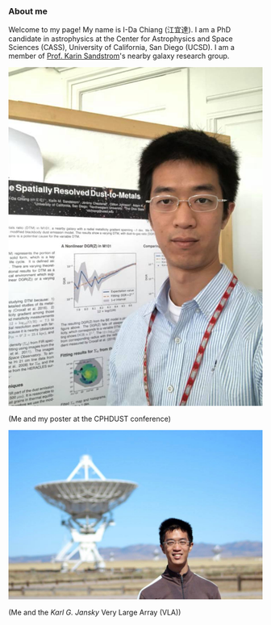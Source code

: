 ### About me
Welcome to my page! My name is I-Da Chiang (江宜達). I am a PhD candidate in astrophysics at the Center for Astrophysics and Space Sciences (CASS), University of California, San Diego (UCSD). I am a member of <a href="http://karinsandstrom.github.io/" target="_blank">Prof. Karin Sandstrom</a>'s nearby galaxy research group.

![Me_at_CPHDUST](photo_cphdust.jpg)

(Me and my poster at the CPHDUST conference)

![Me_and_VLA](photo_vla.jpg)

(Me and the *Karl G. Jansky* Very Large Array (VLA))
